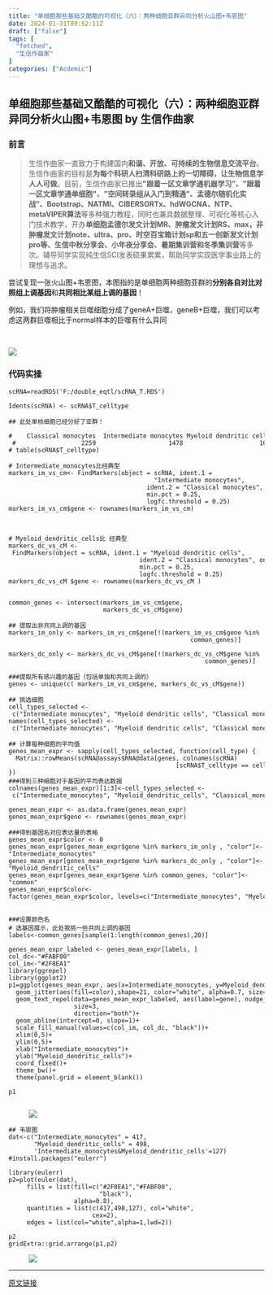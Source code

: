 ```yaml
---
title: "单细胞那些基础又酷酷的可视化（六）：两种细胞亚群异同分析火山图+韦恩图"
date: 2024-01-31T09:52:11Z
draft: ["false"]
tags: [
  "fetched",
  "生信作曲家"
]
categories: ["Acdemic"]
---
```

单细胞那些基础又酷酷的可视化（六）：两种细胞亚群异同分析火山图+韦恩图 by 生信作曲家
------
<div><section><h3><span>前言</span></h3><blockquote><p><span><span>生信作曲家一直致力于构建国内</span><span><strong>和谐、开放、可持续</strong></span><span><strong>的生物信息交流平台</strong>。生信作曲家的目标是<strong>为每个科研人扫清科研路上的一切障碍，让生物信息学人人可做</strong>。目前，生信作曲家已推出</span><span><strong>"</strong><strong>跟着一区文章学通机器学习”、</strong></span><span><strong>"</strong><strong>跟着一区文章学通单细胞</strong><strong>"、"空间转录组从入门到精通”、孟德尔随机化实战”</strong><span><strong>、</strong></span><strong>Bootstrap<span><strong>、</strong></span>NATMI、CIBERSORTx、hdWGCNA、NTP、metaVIPER算法</strong></span><span>等多种强力教程，同时也兼具数据整理、可视化等核心入门技术教学，开办</span></span><strong><span>单细胞孟德尔发文计划MR、</span></strong><span><span><strong>肿瘤发文计划RS、max，非肿瘤发文计划note、ultra、pro、时空百宝箱计划sp</strong><strong>和五一创新发文计划pro</strong></span><span><strong>等、生信中秋分享会、小年夜分享会、暑期集训营和冬季集训营</strong>等多次。辅导同学实现纯生信SCI发表硕果累累，帮助同学实现医学事业路上的理想与追求。</span></span></p></blockquote><p>尝试复现一张火山图+韦恩图，本图指的是单细胞两种细胞亚群的<strong>分别各自对比对照组上调基因</strong>和<strong>共同相比某组上调的基因</strong>！</p><p>例如，我们将肿瘤相关巨噬细胞分成了geneA+巨噬，geneB+巨噬，我们可以考虑这两群巨噬相比于normal样本的巨噬有什么异同</p><figure><p><br></p></figure><p><img data-galleryid="" data-imgfileid="100004875" data-ratio="0.5685185185185185" data-s="300,640" data-src="https://mmbiz.qpic.cn/mmbiz_png/mo60jlFOtaAfKXmKx035ITFiapV2yQO6PYmR9jswwialPdrPCY3LibP882ibryCsbIb9ntxWO5CcWxj8YRlqzYGBMg/640?wx_fmt=png&amp;from=appmsg" data-type="png" data-w="1080" src="https://mmbiz.qpic.cn/mmbiz_png/mo60jlFOtaAfKXmKx035ITFiapV2yQO6PYmR9jswwialPdrPCY3LibP882ibryCsbIb9ntxWO5CcWxj8YRlqzYGBMg/640?wx_fmt=png&amp;from=appmsg"></p><h3><span>代码实操</span></h3><pre><code>scRNA=readRDS(<span>'F:/double_eqtl/scRNA_T.RDS'</span>)<br><br>Idents(scRNA) &lt;- scRNA$T_celltype<br><br><span>## 此处单核细胞已经分好了亚群！</span><br><br><span>#    Classical monocytes  Intermediate monocytes Myeloid dendritic cells        Progenitor cells </span><br> <span>#                  2259                    1478                     105                      17 </span><br><span># table(scRNA$T_celltype)</span><br><br><span># Intermediate_monocytes比经典型</span><br>markers_im_vs_cm&lt;- FindMarkers(object = scRNA, ident.1 =<br>                                        <span>"Intermediate monocytes"</span>,<br>                                      ident.2 = <span>"Classical monocytes"</span>, only.pos = <span>TRUE</span>,<br>                                      min.pct = <span>0.25</span>,<br>                                      logfc.threshold = <span>0.25</span>)<br>markers_im_vs_cm$gene &lt;- rownames(markers_im_vs_cm)<br><br><br><br><span># Myeloid_dendritic_cells比 经典型</span><br>markers_dc_vs_cM &lt;- FindMarkers(object = scRNA, ident.1 = <span>"Myeloid dendritic cells"</span>,<br>                                    ident.2 = <span>"Classical monocytes"</span>, only.pos = <span>TRUE</span>,<br>                                    min.pct = <span>0.25</span>,<br>                                    logfc.threshold = <span>0.25</span>)<br>markers_dc_vs_cM $gene &lt;- rownames(markers_dc_vs_cM )<br><br><br>common_genes &lt;- intersect(markers_im_vs_cm$gene,<br>                          markers_dc_vs_cM$gene)<br><br><span>## 提取出非共同上调的基因</span><br>markers_im_only &lt;- markers_im_vs_cm$gene[!(markers_im_vs_cm$gene %<span>in</span>%<br>                                                  common_genes)]<br><br>markers_dc_only &lt;- markers_dc_vs_cM$gene[!(markers_dc_vs_cM$gene %<span>in</span>%<br>                                                      common_genes)]<br><br><span>###提取所有感兴趣的基因（包括单独和共同上调的）</span><br>genes &lt;- unique(c( markers_im_vs_cm$gene, markers_dc_vs_cM$gene))<br><br><span>## 挑选细胞</span><br>cell_types_selected &lt;- c(<span>"Intermediate monocytes"</span>, <span>"Myeloid dendritic cells"</span>, <span>"Classical monocytes"</span>)<br>names(cell_types_selected) &lt;- c(<span>"Intermediate monocytes"</span>, <span>"Myeloid dendritic cells"</span>, <span>"Classical monocytes"</span>)<br><br><span>## 计算每种细胞的平均值</span><br>genes_mean_expr &lt;- sapply(cell_types_selected, <span>function</span>(cell_type) {<br>  Matrix::rowMeans(scRNA@assays$RNA@data[genes, colnames(scRNA)<br>                                              [scRNA$T_celltype == cell_type]],na.rm = <span>T</span>)<br>})<br><span>###得到三种细胞对于基因的平均表达数据</span><br>colnames(genes_mean_expr)[<span>1</span>:<span>3</span>]&lt;-cell_types_selected &lt;- c(<span>"Intermediate_monocytes"</span>, <span>"Myeloid_dendritic_cells"</span>, <span>"Classical_monocytes"</span>)<br><br>genes_mean_expr &lt;- as.data.frame(genes_mean_expr)<br>genes_mean_expr$gene &lt;- rownames(genes_mean_expr)<br><br><span>###得到基因名对应表达量的表格</span><br>genes_mean_expr$color &lt;- <span>0</span><br>genes_mean_expr[genes_mean_expr$gene %<span>in</span>% markers_im_only , <span>"color"</span>]&lt;-<span>"Intermediate_monocytes"</span><br>genes_mean_expr[genes_mean_expr$gene %<span>in</span>% markers_dc_only , <span>"color"</span>]&lt;-<span>"Myeloid_dendritic_cells"</span><br>genes_mean_expr[genes_mean_expr$gene %<span>in</span>% common_genes, <span>"color"</span>]&lt;-<span>"common"</span><br>genes_mean_expr$color&lt;-factor(genes_mean_expr$color, levels=c(<span>"Intermediate_monocytes"</span>, <span>"Myeloid_dendritic_cells"</span>, <span>"common"</span>))<br><br><br><span>###设置颜色名</span><br><span># 选基因展示，此处我挑一些共同上调的基因</span><br>labels&lt;-common_genes[sample(<span>1</span>:length(common_genes),<span>20</span>)]<br><br>genes_mean_expr_labeled &lt;- genes_mean_expr[labels, ]<br>col_dc&lt;-<span>"#FABF00"</span><br>col_im&lt;-<span>"#2F8EA1"</span><br><span>library</span>(ggrepel)<br><span>library</span>(ggplot2)<br>p1=ggplot(genes_mean_expr, aes(x=Intermediate_monocytes, y=Myeloid_dendritic_cells))+<br>  geom_jitter(aes(fill=color),shape=<span>21</span>, color=<span>"white"</span>, alpha=<span>0.7</span>, size=<span>4</span>)+<br>  geom_text_repel(data=genes_mean_expr_labeled, aes(label=gene), nudge_y=<span>0.2</span>,<br>                  size=<span>3</span>,<br>                  direction=<span>"both"</span>)+<br>  geom_abline(intercept=<span>0</span>, slope=<span>1</span>)+<br>  scale_fill_manual(values=c(col_im, col_dc, <span>"black"</span>))+<br>  xlim(<span>0</span>,<span>5</span>)+<br>  ylim(<span>0</span>,<span>5</span>)+<br>  xlab(<span>"Intermediate_monocytes"</span>)+<br>  ylab(<span>"Myeloid_dendritic_cells"</span>)+<br>  coord_fixed()+<br>  theme_bw()+<br>  theme(panel.grid = element_blank())<br><br>p1<br><br></code></pre><figure><figcaption><img data-imgfileid="100004872" data-ratio="0.6300102774922919" data-src="https://mmbiz.qpic.cn/mmbiz_png/mo60jlFOtaAfKXmKx035ITFiapV2yQO6PykRKRKicicTJTqL2GtkES0SClx4pkpvofvibC8m1bW6bR5VTwpibKb9Jqg/640?wx_fmt=png&amp;from=appmsg" data-type="png" data-w="973" src="https://mmbiz.qpic.cn/mmbiz_png/mo60jlFOtaAfKXmKx035ITFiapV2yQO6PykRKRKicicTJTqL2GtkES0SClx4pkpvofvibC8m1bW6bR5VTwpibKb9Jqg/640?wx_fmt=png&amp;from=appmsg"><br></figcaption></figure><pre><code><span>## 韦恩图</span><br>dat&lt;-c(<span>"Intermediate_monocytes"</span> = <span>417</span>, <br>       <span>"Myeloid_dendritic_cells"</span> = <span>498</span>, <br>       <span>'Intermediate_monocytes&amp;Myeloid_dendritic_cells'</span>=<span>127</span>)<br><span>#install.packages("eulerr")</span><br><br><span>library</span>(eulerr)<br>p2=plot(euler(dat),<br>     fills = list(fill=c(<span>"#2F8EA1"</span>,<span>"#FABF00"</span>,<br>                         <span>"black"</span>),<br>                  alpha=<span>0.8</span>),<br>     quantities = list(c(<span>417</span>,<span>498</span>,<span>127</span>), col=<span>"white"</span>,<br>                       cex=<span>2</span>),<br>     edges = list(col=<span>"white"</span>,alpha=<span>1</span>,lwd=<span>2</span>))<br><br>p2<br>gridExtra::grid.arrange(p1,p2)<br></code></pre><figure><figcaption><img data-imgfileid="100004873" data-ratio="1.1037037037037036" data-src="https://mmbiz.qpic.cn/mmbiz_png/mo60jlFOtaAfKXmKx035ITFiapV2yQO6PyA7yCrd2PmtmriarMfcCBKAO6UyEAbic8b9jVC2pVdnZCkvJvP1bmU7Q/640?wx_fmt=png&amp;from=appmsg" data-type="png" data-w="1080" src="https://mmbiz.qpic.cn/mmbiz_png/mo60jlFOtaAfKXmKx035ITFiapV2yQO6PyA7yCrd2PmtmriarMfcCBKAO6UyEAbic8b9jVC2pVdnZCkvJvP1bmU7Q/640?wx_fmt=png&amp;from=appmsg"></figcaption></figure></section><p><mp-style-type data-value="3"></mp-style-type></p></div>  
<hr>
<a href="https://mp.weixin.qq.com/s/turLIWwGZnpzZcY3Yj5jmQ",target="_blank" rel="noopener noreferrer">原文链接</a>
